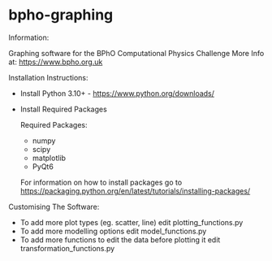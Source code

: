 # bpho-graphing

Information:

  Graphing software for the BPhO Computational Physics Challenge
  More Info at: https://www.bpho.org.uk

Installation Instructions:

   - Install Python 3.10+ - https://www.python.org/downloads/

   - Install Required Packages

      Required Packages:
       - numpy
       - scipy
       - matplotlib
       - PyQt6

      For information on how to install packages go to https://packaging.python.org/en/latest/tutorials/installing-packages/
  
Customising The Software:

 - To add more plot types (eg. scatter, line) edit plotting_functions.py
 - To add more modelling options edit model_functions.py
 - To add more functions to edit the data before plotting it edit transformation_functions.py
